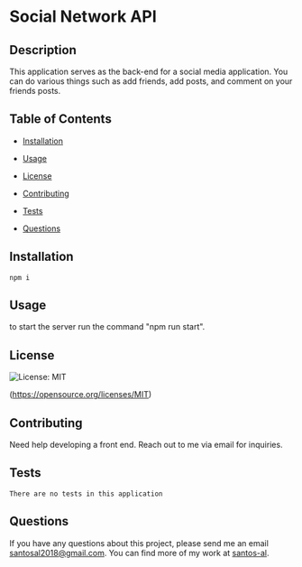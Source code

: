 # Social Network API
  ## Description
  This application serves as the back-end for a social media application. You can do various things such as add friends, add posts, and comment on your friends posts.

  ## Table of Contents

  * [Installation](#installation)

  * [Usage](#usage)

  * [License](#license)

  * [Contributing](#contributing)

  * [Tests](#tests)

  * [Questions](#questions)

  ## Installation
  ```
  npm i
  ```

  ## Usage
  to start the server run the command "npm run start".

  ## License
  ![License: MIT](https://img.shields.io/badge/License-MIT-yellow.svg) 

  (https://opensource.org/licenses/MIT)

  ## Contributing
  Need help developing a front end. Reach out to me via email for inquiries.

  ## Tests
  ```
  There are no tests in this application
  ```

  ## Questions

  If you have any questions about this project, please send me an email santosal2018@gmail.com. 
  You can find more of my work at [santos-al](https://github.com/santos-al/).

